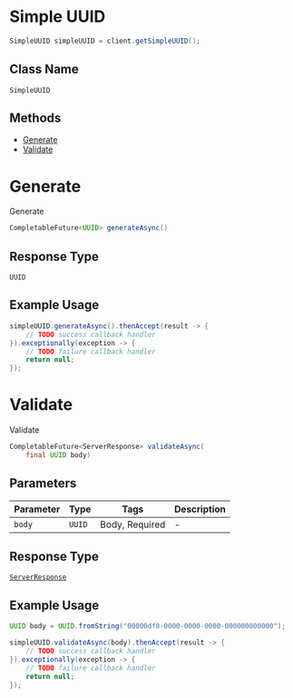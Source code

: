 # Simple UUID

```java
SimpleUUID simpleUUID = client.getSimpleUUID();
```

## Class Name

`SimpleUUID`

## Methods

* [Generate](/doc/controllers/simple-uuid.md#generate)
* [Validate](/doc/controllers/simple-uuid.md#validate)


# Generate

Generate

```java
CompletableFuture<UUID> generateAsync()
```

## Response Type

`UUID`

## Example Usage

```java
simpleUUID.generateAsync().thenAccept(result -> {
    // TODO success callback handler
}).exceptionally(exception -> {
    // TODO failure callback handler
    return null;
});
```


# Validate

Validate

```java
CompletableFuture<ServerResponse> validateAsync(
    final UUID body)
```

## Parameters

| Parameter | Type | Tags | Description |
|  --- | --- | --- | --- |
| `body` | `UUID` | Body, Required | - |

## Response Type

[`ServerResponse`](/doc/models/server-response.md)

## Example Usage

```java
UUID body = UUID.fromString("00000df8-0000-0000-0000-000000000000");

simpleUUID.validateAsync(body).thenAccept(result -> {
    // TODO success callback handler
}).exceptionally(exception -> {
    // TODO failure callback handler
    return null;
});
```

